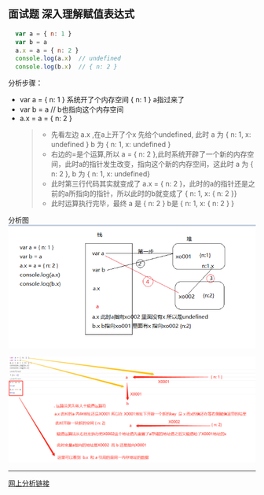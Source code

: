 
  ## 面试题 深入理解赋值表达式

  ```js
    var a = { n: 1 }
    var b = a
    a.x = a = { n: 2 }
    console.log(a.x)  // undefined
    console.log(b.x)  // { n: 2 }
  ```

  分析步骤：
  + var a = { n: 1 } 系统开了个内存空间 { n: 1 } a指过来了
  + var b = a // b也指向这个内存空间
  + a.x = a = { n: 2 }
    >+ 先看左边 a.x ,在a上开了个x 先给个undefined, 此时 a 为 { n: 1, x: undefined } b 为 { n: 1, x: undefined }
    >+ 右边的=是个运算,所以 a = { n: 2 },此时系统开辟了一个新的内存空间，此时a的指针发生改变，指向这个新的内存空间，这此时 a 为 { n: 2 }, b 为 { n: 1, x: undefined}
    >+ 此时第三行代码其实就变成了 a.x = { n: 2 }，此时的a的指针还是之前的a所指向的指针，所以此时的b就变成了 { n: 1, x: { n: 2 }}
    >+ 此时运算执行完毕，最终 a 是 { n: 2 }   b是 { n: 1, x: { n: 2 } }

  分析图
  ![堆栈分析图](./assign1.png)

  ![console分析图](./assign2.png)

  ----------

  [网上分析链接](https://www.yuque.com/docs/share/3a596a0f-a130-4fae-8898-b32e217d3789)
